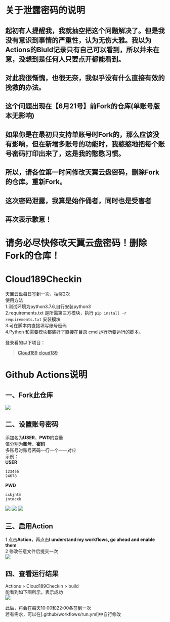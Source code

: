 # 关于泄露密码的说明
## 起初有人提醒我，我就抽空把这个问题解决了。但是我没有意识到事情的严重性，认为无伤大雅。我以为Actions的Biuld记录只有自己可以看到，所以并未在意，没想到是任何人只要点开都能看到。
## 对此我很惭愧，也很无奈，我似乎没有什么直接有效的挽救的办法。
## 这个问题出现在【6月21号】前Fork的仓库(单账号版本无影响)
## 如果你是在最初只支持单账号时Fork的，那么应该没有影响，但在新增多账号的功能时，我憨憨地把每个账号密码打印出来了，这是我的憨憨习惯。
## 所以，请各位第一时间修改天翼云盘密码，删除Fork的仓库。重新Fork。
## 这次密码泄露，我算是始作俑者，同时也是受害者
## 再次表示歉意！
# 请务必尽快修改天翼云盘密码！删除Fork的仓库！

# Cloud189Checkin
天翼云盘每日签到一次，抽奖2次  
使用方法  
1.测试环境为python3.7.6,自行安装python3  
2.requirements.txt 是所需第三方模块，执行 `pip install -r requirements.txt` 安装模块  
3.可在脚本内直接填写账号密码  
4.Python 和需要模块都装好了直接在目录 cmd 运行所要运行的脚本。  

登录看的以下项目：
> [Cloud189](https://github.com/Dawnnnnnn/Cloud189)
> [cloud189](https://github.com/Aruelius/cloud189)

# Github Actions说明
## 一、Fork此仓库
![](http://tu.yaohuo.me/imgs/2020/06/f059fe73afb4ef5f.png)
## 二、设置账号密码
添加名为**USER**、**PWD**的变量  
值分别为**账号**、**密码**  
多账号时账号密码一行一个一一对应  
示例：  
**USER**  
```
123456
24678
```
**PWD**  
```
cxkjntm
jntmcxk
```
![](http://tu.yaohuo.me/imgs/2020/06/748bf9c0ca6143cd.png)
![](http://tu.yaohuo.me/imgs/2020/06/af2013b1ef5d8430.png)
![](http://tu.yaohuo.me/imgs/2020/06/09c22adcec7b5d81.png)

## 三、启用Action
1 点击**Action**，再点击**I understand my workflows, go ahead and enable them**  
2 修改任意文件后提交一次  
![](http://tu.yaohuo.me/imgs/2020/06/34ca160c972b9927.png)

## 四、查看运行结果
Actions > Cloud189Checkin > build  
能看到如下图所示，表示成功  
![](http://tu.yaohuo.me/imgs/2020/06/b9e596c99f3835e0.png)

此后，将会在每天10:00和22:00各签到一次  
若有需求，可以在[.github/workflows/run.yml]中自行修改

